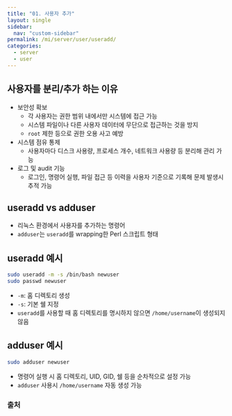 ```yaml
---
title: "01. 사용자 추가"
layout: single
sidebar:
  nav: "custom-sidebar"
permalink: /mi/server/user/useradd/
categories:
  - server
  - user
---
```


## 사용자를 분리/추가 하는 이유

  - 보안성 확보
      - 각 사용자는 권한 범위 내에서만 시스템에 접근 가능
      - 시스템 파일이나 다른 사용자 데이터에 무단으로 접근하는 것을 방지
      - `root` 제한 등으로 권한 오용 사고 예방
  - 시스템 점유 통제
      - 사용자마다 디스크 사용량, 프로세스 개수, 네트워크 사용량 등 분리해 관리 가능
  - 로그 및 audit 기능
      - 로그인, 명령어 실행, 파일 접근 등 이력을 사용자 기준으로 기록해 문제 발생시 추적 가능
  

## useradd vs adduser

  - 리눅스 환경에서 사용자를 추가하는 명령어
  - `adduser`는 `useradd`를 wrapping한 Perl 스크립트 형태


## useradd 예시
   ```bash
   sudo useradd -m -s /bin/bash newuser
   sudo passwd newuser
   ```
- `-m`: 홈 디렉토리 생성
- `-s`: 기본 쉘 지정
- `useradd`를 사용할 때 홈 디렉토리를 명시하지 않으면 `/home/username`이 생성되지 않음


## adduser 예시
```bash
sudo adduser newuser
```
- 명령어 실행 시 홈 디렉토리, UID, GID, 쉘 등을 순차적으로 설정 가능
- `adduser` 사용시 `/home/username` 자동 생성 가능



### 출처

